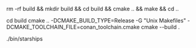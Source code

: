 
rm -rf build && mkdir build && cd build && cmake .. && make && cd ..

cd build
cmake .. -DCMAKE_BUILD_TYPE=Release -G "Unix Makefiles" -DCMAKE_TOOLCHAIN_FILE=conan_toolchain.cmake
cmake --build .

./bin/starships
